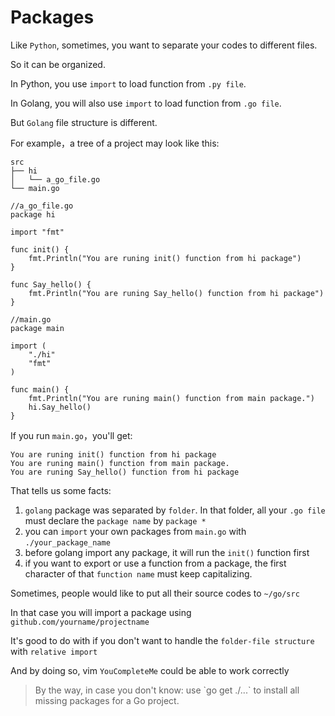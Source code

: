 # Packages

Like `Python`, sometimes, you want to separate your codes to different files.

So it can be organized.

In Python, you use `import` to load function from `.py file`.

In Golang, you will also use `import` to load function from `.go file`.

But `Golang` file structure is different.

For example，a tree of a project may look like this:

```text
src
├── hi
│   └── a_go_file.go
└── main.go
```

```text
//a_go_file.go
package hi

import "fmt"

func init() {
    fmt.Println("You are runing init() function from hi package")
}

func Say_hello() {
    fmt.Println("You are runing Say_hello() function from hi package")
}
```

```text
//main.go
package main

import (
    "./hi"
    "fmt"
)

func main() {
    fmt.Println("You are runing main() function from main package.")
    hi.Say_hello()
}
```

If you run `main.go`，you'll get:

```text
You are runing init() function from hi package
You are runing main() function from main package.
You are runing Say_hello() function from hi package
```

That tells us some facts:

1. `golang` package was separated by `folder`. In that folder, all your `.go file` must declare the `package name` by `package *`
2. you can `import` your own packages from `main.go` with `./your_package_name`
3. before golang import any package, it will run the `init()` function first
4. if you want to export or use a function from a package, the first character of that `function name` must keep capitalizing.

Sometimes, people would like to put all their source codes to `~/go/src`

In that case you will import a package using `github.com/yourname/projectname`

It's good to do with if you don't want to handle the `folder-file structure` with `relative import`

And by doing so, vim `YouCompleteMe` could be able to work correctly

> By the way, in case you don't know: use \`go get ./...\` to install all missing packages for a Go project.

